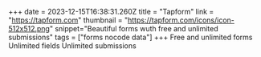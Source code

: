 +++
date = 2023-12-15T16:38:31.260Z
title = "Tapform"
link = "https://tapform.com"
thumbnail = "https://tapform.com/icons/icon-512x512.png"
snippet="Beautiful forms wuth free and unlimited submissions"
tags = ["forms nocode data"]
+++
Free and unlimited forms
Unlimited fields
Unlimited submissions
